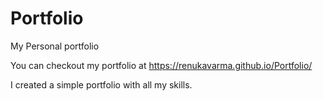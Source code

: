 # Portfolio
My Personal portfolio

You can checkout my portfolio at https://renukavarma.github.io/Portfolio/

I created a simple portfolio with all my skills. 
